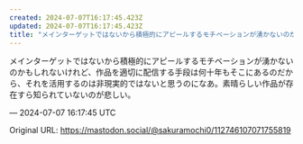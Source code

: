 ```yaml
---
created: 2024-07-07T16:17:45.423Z
updated: 2024-07-07T16:17:45.423Z
title: "メインターゲットではないから積極的にアピールするモチベーションが湧かないのかもし[...]"
---
```


<p>メインターゲットではないから積極的にアピールするモチベーションが湧かないのかもしれないけれど、作品を適切に配信する手段は何十年もそこにあるのだから、それを活用するのは非現実的ではないと思うのになあ。素晴らしい作品が存在すら知られていないのが悲しい。</p>

&mdash; 2024-07-07 16:17:45 UTC

Original URL: https://mastodon.social/@sakuramochi0/112746107071755819
